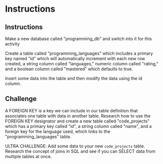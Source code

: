 # Instructions

## Instructions

Make a new database called "programming_db" and switch into it for this activity

Create a table called "programming_languages" which includes a primary key named "id" which will automatically increment with each new row created, a string column called "languages," numeric column called "rating," and a boolean column called "mastered" which defaults to true.

Insert some data into the table and then modify the data using the id column.

## Challenge

A FOREIGN KEY is a key we can include in our table definition that associates one table with data in another table. Research how to use the FOREIGN KEY designator and create a new table called "code_projects" which has a primary key called "id", a string column called "name", and a foreign key for the language used, which links to the "programming_languages" table.

ULTRA CHALLENGE: Add some data to your new `code_projects` table. Research the concept of joins in SQL and see if you can SELECT data from multiple tables at once.
